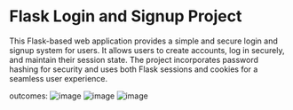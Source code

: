 # Flask Login and Signup Project

This Flask-based web application provides a simple and secure login and signup system for users. It allows users to create accounts, log in securely, and maintain their session state. The project incorporates password hashing for security and uses both Flask sessions and cookies for a seamless user experience.

outcomes:
![image](https://github.com/swarup03/Flask_authentication_system/assets/101279309/bb3c948a-7348-4af4-9ebe-412509b727aa)
![image](https://github.com/swarup03/Flask_authentication_system/assets/101279309/3f80c651-be04-4206-a7b2-16f2875cd52d)
![image](https://github.com/swarup03/Flask_authentication_system/assets/101279309/dc165109-72e3-4f09-bd93-324977e48d54)

